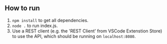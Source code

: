 ## How to run

1. ```npm install``` to get all dependencies.
2. ```node .``` to run index.js.
3. Use a REST client (e.g. the 'REST Client' from VSCode Extenstion Store) to use the API, which should be running on ```localhost:8080```.